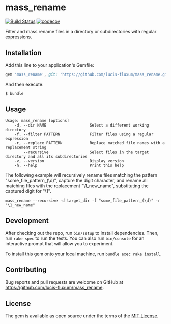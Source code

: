 # mass_rename
[![Build Status](https://travis-ci.org/lucis-fluxum/mass_rename.svg?branch=master)](https://travis-ci.org/lucis-fluxum/mass_rename) [![codecov](https://codecov.io/gh/lucis-fluxum/mass_rename/branch/master/graph/badge.svg)](https://codecov.io/gh/lucis-fluxum/mass_rename)

Filter and mass rename files in a directory or subdirectories with regular expressions.

## Installation

Add this line to your application's Gemfile:

```ruby
gem 'mass_rename', git: 'https://github.com/lucis-fluxum/mass_rename.git'
```

And then execute:

    $ bundle

## Usage

    Usage: mass_rename [options]
        -d, --dir NAME                   Select a different working directory
        -f, --filter PATTERN             Filter files using a regular expression
        -r, --replace PATTERN            Replace matched file names with a replacement string
            --recursive                  Select files in the target directory and all its subdirectories
        -v, --version                    Display version
        -h, --help                       Print this help

The following example will recursively rename files matching the pattern "some_file_pattern_(\d)", capture the digit character,
and rename all matching files with the replacement "\1_new_name", substituting the captured digit for "\1".
```
mass_rename --recursive -d target_dir -f "some_file_pattern_(\d)" -r "\1_new_name"
```

## Development

After checking out the repo, run `bin/setup` to install dependencies. Then, run `rake spec` to run the tests.
You can also run `bin/console` for an interactive prompt that will allow you to experiment.

To install this gem onto your local machine, run `bundle exec rake install`.

## Contributing

Bug reports and pull requests are welcome on GitHub at https://github.com/lucis-fluxum/mass_rename.

## License

The gem is available as open source under the terms of the [MIT License](http://opensource.org/licenses/MIT).
